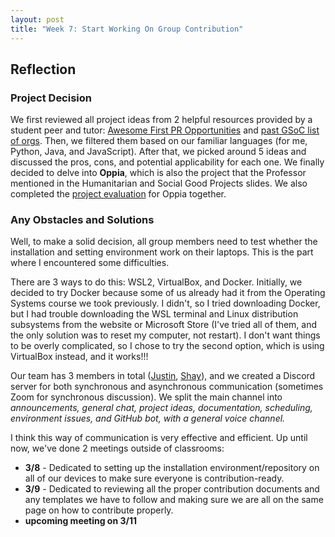 ```yaml
---
layout: post
title: "Week 7: Start Working On Group Contribution"
---
```


## Reflection

### Project Decision
We first reviewed all project ideas from 2 helpful resources provided by a student peer and tutor: [Awesome First PR Opportunities](https://github.com/MunGell/awesome-for-beginners) and [past GSoC list of orgs](https://summerofcode.withgoogle.com/archive/2024/organizations). Then, we filtered them based on our familiar languages (for me, Python, Java, and JavaScript). After that, we picked around 5 ideas and discussed the pros, cons, and potential applicability for each one. We finally decided to delve into **Oppia**, which is also the project that the Professor mentioned in the Humanitarian and Social Good Projects slides. We also completed the [project evaluation](https://github.com/ossd-s25/project-evaluation/blob/main/Oppia_evaluation3.md) for Oppia together.

<!--more-->

### Any Obstacles and Solutions
Well, to make a solid decision, all group members need to test whether the installation and setting environment work on their laptops. This is the part where I encountered some difficulties.

There are 3 ways to do this: WSL2, VirtualBox, and Docker.
Initially, we decided to try Docker because some of us already had it from the Operating Systems course we took previously. I didn't, so I tried downloading Docker, but I had trouble downloading the WSL terminal and Linux distribution subsystems from the website or Microsoft Store (I've tried all of them, and the only solution was to reset my computer, not restart). I don't want things to be overly complicated, so I chose to try the second option, which is using VirtualBox instead, and it works!!!

Our team has 3 members in total ([Justin](https://github.com/datsjustinc), [Shay](https://github.com/hawk-2414)), and we created a Discord server for both synchronous and asynchronous communication (sometimes Zoom for synchronous discussion). We split the main channel into *announcements, general chat, project ideas, documentation, scheduling, environment issues, and GitHub bot, with a general voice channel.*

I think this way of communication is very effective and efficient. Up until now, we've done 2 meetings outside of classrooms:
* **3/8** - Dedicated to setting up the installation environment/repository on all of our devices to make sure everyone is contribution-ready.
* **3/9** - Dedicated to reviewing all the proper contribution documents and any templates we have to follow and making sure we are all on the same page on how to contribute properly.
* **upcoming meeting on 3/11**
